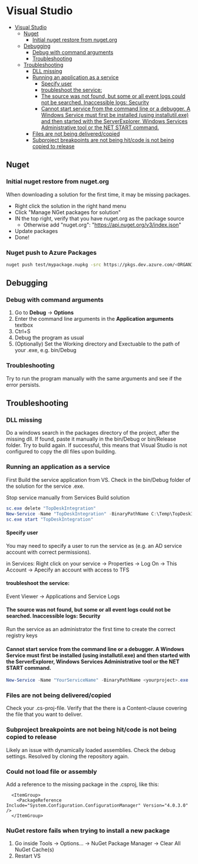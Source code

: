 # Visual Studio
<!--ts-->
* [Visual Studio](visual-studio.md#visual-studio)
   * [Nuget](visual-studio.md#nuget)
      * [Initial nuget restore from nuget.org](visual-studio.md#initial-nuget-restore-from-nugetorg)
   * [Debugging](visual-studio.md#debugging)
      * [Debug with command arguments](visual-studio.md#debug-with-command-arguments)
      * [Troubleshooting](visual-studio.md#troubleshooting)
   * [Troubleshooting](visual-studio.md#troubleshooting-1)
      * [DLL missing](visual-studio.md#dll-missing)
      * [Running an application as a service](visual-studio.md#running-an-application-as-a-service)
         * [Specify user](visual-studio.md#specify-user)
         * [troubleshoot the service:](visual-studio.md#troubleshoot-the-service)
         * [The source was not found, but some or all event logs could not be searched. Inaccessible logs: Security](visual-studio.md#the-source-was-not-found-but-some-or-all-event-logs-could-not-be-searched-inaccessible-logs-security)
         * [Cannot start service from the command line or a debugger. A Windows Service must first be installed (using installutil.exe) and then started with the ServerExplorer, Windows Services Administrative tool or the NET START command.](visual-studio.md#cannot-start-service-from-the-command-line-or-a-debugger-a-windows-service-must-first-be-installed-using-installutilexe-and-then-started-with-the-serverexplorer-windows-services-administrative-tool-or-the-net-start-command)
      * [Files are not being delivered/copied](visual-studio.md#files-are-not-being-deliveredcopied)
      * [Subproject breakpoints are not being hit/code is not being copied to release](visual-studio.md#subproject-breakpoints-are-not-being-hitcode-is-not-being-copied-to-release)

<!-- Added by: runner, at: Mon Feb 14 07:33:20 UTC 2022 -->

<!--te-->

## Nuget

### Initial nuget restore from nuget.org

When downloading a solution for the first time, it may be missing packages.

- Right click the solution in the right hand menu
- Click "Manage NGet packages for solution"
- IN the top right, verify that you have nuget.org as the package source
  - Otherwise add "nuget.org": "https://api.nuget.org/v3/index.json"
- Update packages
- Done!

### Nuget push to Azure Packages

```bash
nuget push test/mypackage.nupkg -src https://pkgs.dev.azure.com/<ORGANIZATION_NAME>/<PROJECT_NAME>/_packaging/<FEED_NAME>/nuget/v3/index.json -ApiKey az
```

## Debugging

### Debug with command arguments

1. Go to **Debug** -> **Options**
1. Enter the command line arguments in the **Application arguments** textbox
1. Ctrl+S
1. Debug the program as usual
1. (Optionally) Set the Working directory and Exectuable to the path of your .exe, e.g. bin/Debug

### Troubleshooting

Try to run the program manually with the same arguments and see if the error persists.

## Troubleshooting

### DLL missing

Do a windows search in the packages directory of the project, after the missing dll.
If found, paste it manually in the bin/Debug or bin/Release folder. Try to build again.
If successful, this means that Visual Studio is not configured to copy the dll files upon building.

### Running an application as a service

First Build the service application from VS. Check in the bin/Debug folder of the solution for the service .exe.

Stop service manually from Services
Build solution

```powershell
sc.exe delete "TopDeskIntegration"
New-Service -Name "TopDeskIntegration" -BinaryPathName C:\Temp\TopDeskIntegration\azuredevops\integration.service\bin\Debug\NilexIntegrationService.exe
sc.exe start "TopDeskIntegration"
```

#### Specify user

You may need to specify a user to run the service as (e.g. an AD service account with correct permissions).

in Services: Right click on your service -> Properties -> Log On -> This Account -> Apecify an account with access to TFS

#### troubleshoot the service:
Event Viewer -> Applications and Service Logs

#### The source was not found, but some or all event logs could not be searched. Inaccessible logs: Security

Run the service as an administrator the first time to create the correct registry keys

#### Cannot start service from the command line or a debugger. A Windows Service must first be installed (using installutil.exe) and then started with the ServerExplorer, Windows Services Administrative tool or the NET START command.
```powershell
New-Service -Name "YourServiceName" -BinaryPathName <yourproject>.exe
```

### Files are not being delivered/copied

Check your .cs-proj-file. Verify that the there is a Content-clause covering the file that you want to deliver.

### Subproject breakpoints are not being hit/code is not being copied to release

Likely an issue with dynamically loaded assemblies. Check the debug settings. Resolved by cloning the repository again.

### Could not load file or assembly

Add a reference to the missing package in the .csproj, like this:

```csproj
  <ItemGroup>
    <PackageReference Include="System.Configuration.ConfigurationManager" Version="4.0.3.0" />
  </ItemGroup>
```

### NuGet restore fails when trying to install a new package

1. Go inside Tools -> Options... -> NuGet Package Manager -> Clear All NuGet Cache(s)
1. Restart VS

